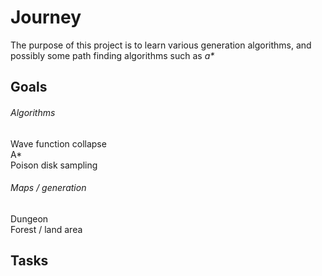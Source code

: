 # Journey

The purpose of this project is to learn various generation algorithms, and possibly some path finding algorithms such as _a*_ 

## Goals
###### Algorithms
Wave function collapse\
A*\
Poison disk sampling

###### Maps / generation
Dungeon\
Forest / land area
	 
## Tasks

